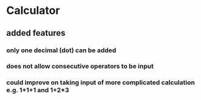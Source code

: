 # Calculator

## added features
### only one decimal (dot) can be added
### does not allow consecutive operators to be input
### could improve on taking input of more complicated calculation e.g. 1+1+1 and 1+2*3
